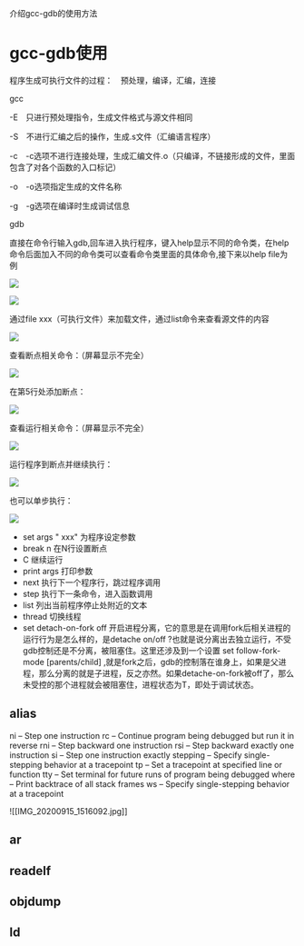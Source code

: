 介绍gcc-gdb的使用方法

# gcc-gdb使用

程序生成可执行文件的过程：　预处理，编译，汇编，连接

gcc

-E　只进行预处理指令，生成文件格式与源文件相同

-S　不进行汇编之后的操作，生成.s文件（汇编语言程序）

-c　-c选项不进行连接处理，生成汇编文件.o（只编译，不链接形成的文件，里面包含了对各个函数的入口标记）

-o　-o选项指定生成的文件名称

-g　-g选项在编译时生成调试信息

gdb

直接在命令行输入gdb,回车进入执行程序，键入help显示不同的命令类，在help命令后面加入不同的命令类可以查看命令类里面的具体命令,接下来以help file为例

[![](https://img2018.cnblogs.com/blog/1531294/201907/1531294-20190710092606534-1453204542.png)](https://img2018.cnblogs.com/blog/1531294/201907/1531294-20190710092606534-1453204542.png)

[![](https://img2018.cnblogs.com/blog/1531294/201907/1531294-20190710092747579-1189308146.png)](https://img2018.cnblogs.com/blog/1531294/201907/1531294-20190710092747579-1189308146.png)

通过file xxx（可执行文件）来加载文件，通过list命令来查看源文件的内容

[![](https://img2018.cnblogs.com/blog/1531294/201907/1531294-20190710093054678-1287111492.png)](https://img2018.cnblogs.com/blog/1531294/201907/1531294-20190710093054678-1287111492.png)

查看断点相关命令：（屏幕显示不完全）

[![](https://img2018.cnblogs.com/blog/1531294/201907/1531294-20190710093616216-1382361154.png)](https://img2018.cnblogs.com/blog/1531294/201907/1531294-20190710093616216-1382361154.png)

在第5行处添加断点：

[![](https://img2018.cnblogs.com/blog/1531294/201907/1531294-20190710093805605-2012821304.png)](https://img2018.cnblogs.com/blog/1531294/201907/1531294-20190710093805605-2012821304.png)

查看运行相关命令：（屏幕显示不完全）

[![](https://img2018.cnblogs.com/blog/1531294/201907/1531294-20190710093902375-778104329.png)](https://img2018.cnblogs.com/blog/1531294/201907/1531294-20190710093902375-778104329.png)

运行程序到断点并继续执行：

[![](https://img2018.cnblogs.com/blog/1531294/201907/1531294-20190710110626124-1013988637.png)](https://img2018.cnblogs.com/blog/1531294/201907/1531294-20190710110626124-1013988637.png)

也可以单步执行：

[![](https://img2018.cnblogs.com/blog/1531294/201907/1531294-20190710110953818-1705109170.png)](https://img2018.cnblogs.com/blog/1531294/201907/1531294-20190710110953818-1705109170.png)

- set args " xxx" 为程序设定参数
- break n 在N行设置断点
- C 继续运行
- print args 打印参数
- next 执行下一个程序行，跳过程序调用
- step 执行下一条命令，进入函数调用
- list 列出当前程序停止处附近的文本
- thread 切换线程
- set detach-on-fork off 开启进程分离，它的意思是在调用fork后相关进程的运行行为是怎么样的，是detache on/off ?也就是说分离出去独立运行，不受gdb控制还是不分离，被阻塞住。这里还涉及到一个设置 set follow-fork-mode [parents/child] ,就是fork之后，gdb的控制落在谁身上，如果是父进程，那么分离的就是子进程，反之亦然。如果detache-on-fork被off了，那么未受控的那个进程就会被阻塞住，进程状态为T，即处于调试状态。

## alias

ni – Step one instruction rc – Continue program being debugged but run it in reverse rni – Step backward one instruction rsi – Step backward exactly one instruction si – Step one instruction exactly stepping – Specify single-stepping behavior at a tracepoint tp – Set a tracepoint at specified line or function tty – Set terminal for future runs of program being debugged where – Print backtrace of all stack frames ws – Specify single-stepping behavior at a tracepoint

![[IMG_20200915_1516092.jpg]]

  

  

  

  

## ar

  

  

  

## readelf

  

  

  

  

## objdump

  

  

  

  

## ld